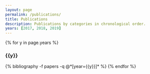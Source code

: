 ```yaml
---
layout: page
permalink: /publications/
title: Publications
description: Publications by categories in chronological order.
years: [2017, 2018, 2019]
---
```


{% for y in page.years %}
  <h3 class="year">{{y}}</h3>
  {% bibliography -f papers -q @*[year={{y}}]* %}
{% endfor %}
